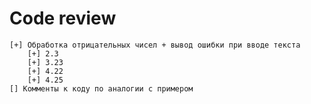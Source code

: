 # Code review
    [+] Обработка отрицательных чисел + вывод ошибки при вводе текста
        [+] 2.3
        [+] 3.23
        [+] 4.22
        [+] 4.25    
    [] Комменты к коду по аналогии с примером